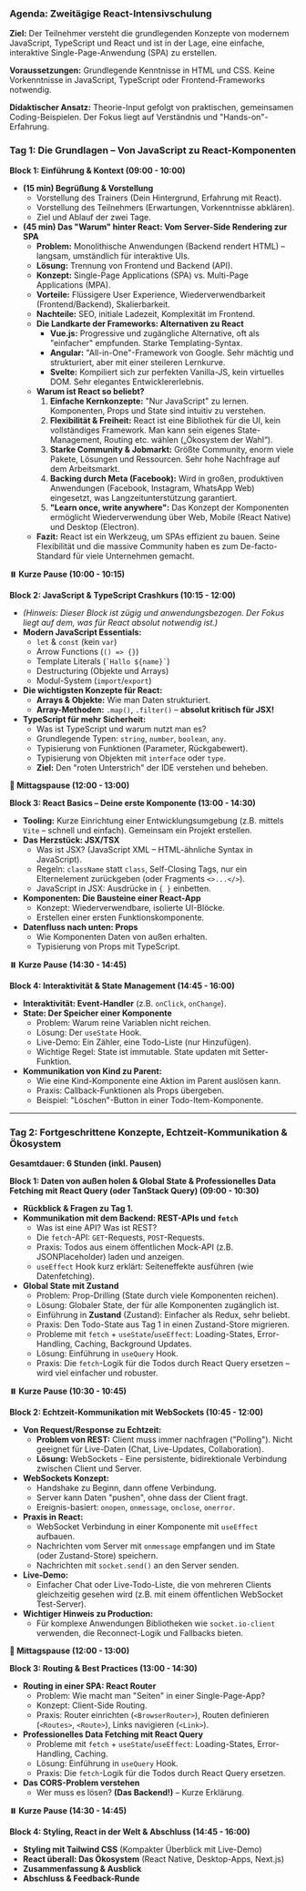 ### **Agenda: Zweitägige React-Intensivschulung**

**Ziel:** Der Teilnehmer versteht die grundlegenden Konzepte von modernem JavaScript, TypeScript und React und ist in der Lage, eine einfache, interaktive Single-Page-Anwendung (SPA) zu erstellen.

**Voraussetzungen:** Grundlegende Kenntnisse in HTML und CSS. Keine Vorkenntnisse in JavaScript, TypeScript oder Frontend-Frameworks notwendig.

**Didaktischer Ansatz:** Theorie-Input gefolgt von praktischen, gemeinsamen Coding-Beispielen. Der Fokus liegt auf Verständnis und "Hands-on"-Erfahrung.

### **Tag 1: Die Grundlagen – Von JavaScript zu React-Komponenten**

**Block 1: Einführung & Kontext (09:00 - 10:00)**
*   **(15 min) Begrüßung & Vorstellung**
    *   Vorstellung des Trainers (Dein Hintergrund, Erfahrung mit React).
    *   Vorstellung des Teilnehmers (Erwartungen, Vorkenntnisse abklären).
    *   Ziel und Ablauf der zwei Tage.
*   **(45 min) Das "Warum" hinter React: Vom Server-Side Rendering zur SPA**
    *   **Problem:** Monolithische Anwendungen (Backend rendert HTML) – langsam, umständlich für interaktive UIs.
    *   **Lösung:** Trennung von Frontend und Backend (API).
    *   **Konzept:** Single-Page Applications (SPA) vs. Multi-Page Applications (MPA).
    *   **Vorteile:** Flüssigere User Experience, Wiederverwendbarkeit (Frontend/Backend), Skalierbarkeit.
    *   **Nachteile:** SEO, initiale Ladezeit, Komplexität im Frontend.
    *   **Die Landkarte der Frameworks: Alternativen zu React**
        *   **Vue.js:** Progressive und zugängliche Alternative, oft als "einfacher" empfunden. Starke Templating-Syntax.
        *   **Angular:** "All-in-One"-Framework von Google. Sehr mächtig und strukturiert, aber mit einer steileren Lernkurve.
        *   **Svelte:** Kompiliert sich zur perfekten Vanilla-JS, kein virtuelles DOM. Sehr elegantes Entwicklererlebnis.
    *   **Warum ist React so beliebt?**
        1.  **Einfache Kernkonzepte:** "Nur JavaScript" zu lernen. Komponenten, Props und State sind intuitiv zu verstehen.
        2.  **Flexibilität & Freiheit:** React ist eine Bibliothek für die UI, kein vollständiges Framework. Man kann sein eigenes State-Management, Routing etc. wählen („Ökosystem der Wahl“).
        3.  **Starke Community & Jobmarkt:** Größte Community, enorm viele Pakete, Lösungen und Ressourcen. Sehr hohe Nachfrage auf dem Arbeitsmarkt.
        4.  **Backing durch Meta (Facebook):** Wird in großen, produktiven Anwendungen (Facebook, Instagram, WhatsApp Web) eingesetzt, was Langzeitunterstützung garantiert.
        5.  **"Learn once, write anywhere":** Das Konzept der Komponenten ermöglicht Wiederverwendung über Web, Mobile (React Native) und Desktop (Electron).
    *   **Fazit:** React ist ein Werkzeug, um SPAs effizient zu bauen. Seine Flexibilität und die massive Community haben es zum De-facto-Standard für viele Unternehmen gemacht.

**⏸️ Kurze Pause (10:00 - 10:15)**

**Block 2: JavaScript & TypeScript Crashkurs (10:15 - 12:00)**
*   *(Hinweis: Dieser Block ist zügig und anwendungsbezogen. Der Fokus liegt auf dem, was für React absolut notwendig ist.)*
*   **Modern JavaScript Essentials:**
    *   `let` & `const` (kein `var`)
    *   Arrow Functions (`() => {}`)
    *   Template Literals (`` `Hallo ${name}` ``)
    *   Destructuring (Objekte und Arrays)
    *   Modul-System (`import`/`export`)
*   **Die wichtigsten Konzepte für React:**
    *   **Arrays & Objekte:** Wie man Daten strukturiert.
    *   **Array-Methoden:** `.map()`, `.filter()` – **absolut kritisch für JSX!**
*   **TypeScript für mehr Sicherheit:**
    *   Was ist TypeScript und warum nutzt man es?
    *   Grundlegende Typen: `string`, `number`, `boolean`, `any`.
    *   Typisierung von Funktionen (Parameter, Rückgabewert).
    *   Typisierung von Objekten mit `interface` oder `type`.
    *   **Ziel:** Den "roten Unterstrich" der IDE verstehen und beheben.

**🍕 Mittagspause (12:00 - 13:00)**

**Block 3: React Basics – Deine erste Komponente (13:00 - 14:30)**
*   **Tooling:** Kurze Einrichtung einer Entwicklungsumgebung (z.B. mittels `Vite` – schnell und einfach). Gemeinsam ein Projekt erstellen.
*   **Das Herzstück: JSX/TSX**
    *   Was ist JSX? (JavaScript XML – HTML-ähnliche Syntax in JavaScript).
    *   Regeln: `className` statt `class`, Self-Closing Tags, nur ein Elternelement zurückgeben (oder Fragments `<>...</>`).
    *   JavaScript in JSX: Ausdrücke in `{ }` einbetten.
*   **Komponenten: Die Bausteine einer React-App**
    *   Konzept: Wiederverwendbare, isolierte UI-Blöcke.
    *   Erstellen einer ersten Funktionskomponente.
*   **Datenfluss nach unten: Props**
    *   Wie Komponenten Daten von außen erhalten.
    *   Typisierung von Props mit TypeScript.

**⏸️ Kurze Pause (14:30 - 14:45)**

**Block 4: Interaktivität & State Management (14:45 - 16:00)**
*   **Interaktivität: Event-Handler** (z.B. `onClick`, `onChange`).
*   **State: Der Speicher einer Komponente**
    *   Problem: Warum reine Variablen nicht reichen.
    *   Lösung: Der `useState` Hook.
    *   Live-Demo: Ein Zähler, eine Todo-Liste (nur Hinzufügen).
    *   Wichtige Regel: State ist immutable. State updaten mit Setter-Funktion.
*   **Kommunikation von Kind zu Parent:**
    *   Wie eine Kind-Komponente eine Aktion im Parent auslösen kann.
    *   Praxis: Callback-Funktionen als Props übergeben.
    *   Beispiel: "Löschen"-Button in einer Todo-Item-Komponente.

---

### **Tag 2: Fortgeschrittene Konzepte, Echtzeit-Kommunikation & Ökosystem**

**Gesamtdauer: 6 Stunden (inkl. Pausen)**

**Block 1: Daten von außen holen & Global State & Professionelles Data Fetching mit React Query (oder TanStack Query) (09:00 - 10:30)**
*   **Rückblick & Fragen zu Tag 1.**
*   **Kommunikation mit dem Backend: REST-APIs und `fetch`**
    *   Was ist eine API? Was ist REST?
    *   Die `fetch`-API: `GET`-Requests, `POST`-Requests.
    *   Praxis: Todos aus einem öffentlichen Mock-API (z.B. JSONPlaceholder) laden und anzeigen.
    *   `useEffect` Hook kurz erklärt: Seiteneffekte ausführen (wie Datenfetching).
*   **Global State mit Zustand**
    *   Problem: Prop-Drilling (State durch viele Komponenten reichen).
    *   Lösung: Globaler State, der für alle Komponenten zugänglich ist.
    *   Einführung in **Zustand** (Zustand): Einfacher als Redux, sehr beliebt.
    *   Praxis: Den Todo-State aus Tag 1 in einen Zustand-Store migrieren.
     *   Probleme mit `fetch` + `useState`/`useEffect`: Loading-States, Error-Handling, Caching, Background Updates.
    *   Lösung: Einführung in `useQuery` Hook.
    *   Praxis: Die `fetch`-Logik für die Todos durch React Query ersetzen – wird viel einfacher und robuster.

**⏸️ Kurze Pause (10:30 - 10:45)**

**Block 2: Echtzeit-Kommunikation mit WebSockets (10:45 - 12:00)**
*   **Von Request/Response zu Echtzeit:**
    *   **Problem von REST:** Client muss immer nachfragen ("Polling"). Nicht geeignet für Live-Daten (Chat, Live-Updates, Collaboration).
    *   **Lösung:** WebSockets - Eine persistente, bidirektionale Verbindung zwischen Client und Server.
*   **WebSockets Konzept:**
    *   Handshake zu Beginn, dann offene Verbindung.
    *   Server kann Daten "pushen", ohne dass der Client fragt.
    *   Ereignis-basiert: `onopen`, `onmessage`, `onclose`, `onerror`.
*   **Praxis in React:**
    *   WebSocket Verbindung in einer Komponente mit `useEffect` aufbauen.
    *   Nachrichten vom Server mit `onmessage` empfangen und im State (oder Zustand-Store) speichern.
    *   Nachrichten mit `socket.send()` an den Server senden.
*   **Live-Demo:**
    *   Einfacher Chat oder Live-Todo-Liste, die von mehreren Clients gleichzeitig gesehen wird (z.B. mit einem öffentlichen WebSocket Test-Server).
*   **Wichtiger Hinweis zu Production:**
    *   Für komplexe Anwendungen Bibliotheken wie `socket.io-client` verwenden, die Reconnect-Logik und Fallbacks bieten.

**🍕 Mittagspause (12:00 - 13:00)**

**Block 3: Routing & Best Practices (13:00 - 14:30)**
*   **Routing in einer SPA: React Router**
    *   Problem: Wie macht man "Seiten" in einer Single-Page-App?
    *   Konzept: Client-Side Routing.
    *   Praxis: Router einrichten (`<BrowserRouter>`), Routen definieren (`<Routes>`, `<Route>`), Links navigieren (`<Link>`).
*   **Professionelles Data Fetching mit React Query**
    *   Probleme mit `fetch` + `useState`/`useEffect`: Loading-States, Error-Handling, Caching.
    *   Lösung: Einführung in `useQuery` Hook.
    *   Praxis: Die `fetch`-Logik für die Todos durch React Query ersetzen.
*   **Das CORS-Problem verstehen**
    *   Wer muss es lösen? **(Das Backend!)** – Kurze Erklärung.

**⏸️ Kurze Pause (14:30 - 14:45)**

**Block 4: Styling, React in der Welt & Abschluss (14:45 - 16:00)**
*   **Styling mit Tailwind CSS** (Kompakter Überblick mit Live-Demo)
*   **React überall: Das Ökosystem** (React Native, Desktop-Apps, Next.js)
*   **Zusammenfassung & Ausblick**
*   **Abschluss & Feedback-Runde**